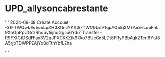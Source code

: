# UPD_allysoncabrestante

'''
2024-09-08
Create Account -3fFTWQwbRo5ocLpXH2XRndYKR2i7TWG9LuiV1qpAGpEj2M8AeEvLueFnL9XoGpPpUGozRhquytiijnqGgou6Ydi7
Transfer - R9FXtGtDSdFFax3V2qJPXCKXZtk97Ao7BUcGn5LDt8FRyPBbAqk2Tcn6YtJ8A5rjpTDWPPZAjYx8dTthYbfLZha


'''
